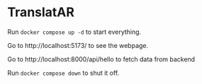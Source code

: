 # TranslatAR

Run `docker compose up -d` to start everything.

Go to http://localhost:5173/ to see the webpage.

Go to http://localhost:8000/api/hello to fetch data from backend

Run `docker compose down` to shut it off.